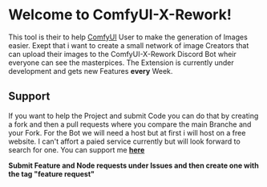 # Welcome to ComfyUI-X-Rework!
This tool is their to help [ComfyUI](https://github.com/comfyanonymous/ComfyUI) User to make the generation of Images easier. Exept that i want to create a small network of image Creators that can upload their images to the ComfyUI-X-Rework Discord Bot wheir everyone can see the masterpices. The Extension is currently under development and gets new Features **every** Week.

## Support ##
If you want to help the Project and submit Code you can do that by creating a fork and then a pull requests where you compare the main Branche and your Fork.
For the Bot we will need a host but at first i will host on a free website. I can't affort a paied service currently but will look forward to search for one. You can support me [**here**](https://ko-fi.com/blonicx)

**Submit Feature and Node requests under Issues and then create one with the tag "feature request"**
